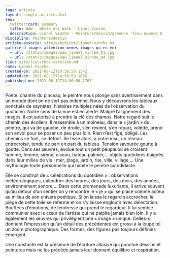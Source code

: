 ```yaml
---
tags: artiste
layout: single-artiste.html
seo:
  twitter:card: summary
  title: WAW - White Art Walk - Linel Vinche
  description: Lionel Vinche - Peinture/dessin/gravure -lieu numéro 8
discipline: Peinture/dessin
artiste-associe: site/exhibitor/lionel-vinche.md
galerie-d-images-attention-memes-images-qu-en-en:
  - url: /static/images/waw_lionel_vinche_01.jpg
  - url: /static/images/waw_lionel_vinche_04.jpg
lieu: site/lieu/chez-caroline.md
name: Lionel Vinche
created-on: 2021-08-12T14:56:50.154Z
updated-on: 2021-08-12T14:56:50.166Z
published-on: 2021-08-12T14:56:50.176Z
---
```

<!--StartFragment-->

Poète, chantre du pinceau, le peintre nous plonge sans avertissement dans un monde dont on ne sort pas indemne. Nous y découvrons les tableaux ponctués de saynètes, histoires multiples nées de l’observation du quotidien. Notre sens de la vue est en alerte. Malgré l’alignement des images, il est autorisé à prendre la clé des champs. Notre regard suit le chemin des écoliers. Il ressemble à un moineau, dans le « jardin » du peintre, qui va de gauche, de droite, s’en revient, s’en repart, volette, prend son envol pour se poser un peu plus loin. Rien n’est figé, obligé. Les chemins se font, se défont. Se tisse alors, à notre insu, un réseau entrecroisé, tendu de part en part du tableau. Tension savourée goutte à goutte. Dans ses œuvres, évolue tout un petit peuple où se croisent homme, femme, sirène, oiseau, bateau palmier,... objets quotidiens baignés dans leur milieu de vie : mer, plage, jardin, rue, ville, village,... Une mythologie toute personnelle qui habite le peintre autodidacte.

Elle se construit de « célébrations du quotidien » : observations météorologiques, calendrier des heures, des jours, des mois, des années, environnement sonore,... Dans cette promenade luxuriante, il arrive souvent qu’au détour d’un sentier on y rencontre le « je » qui se place comme acteur au milieu de son univers poétique. Si on laisse le regard s’accrocher, le piège de cette toile se referme et on s’y laisse engloutir avec délectation. Bouffées d’émotions, de tendresse qui prend le regardeur. Il lui semble communier avec le cœur de l’artiste qui ne palpite jamais bien loin. Il y a également les œuvres qui privilégient une « image » unique. Celles-ci donnent l’impression qu’un détail des précédentes est grossi à la loupe tel un zoom photographique. Des formes, des figures pas toujours définies émergent. 

Une constante est la présence de l’écriture allusive qui ponctue dessins et peintures mais ne les précède jamais leur donnant équilibre et respiration.



<!--EndFragment-->